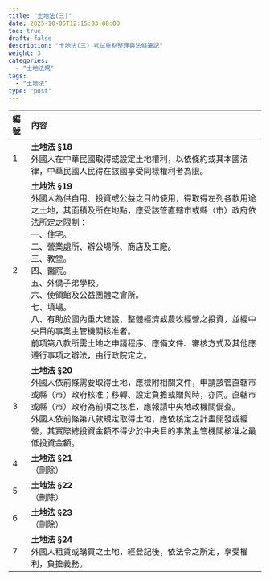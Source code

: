 ```yaml
---
title: "土地法(三)"
date: 2025-10-05T12:15:03+08:00
toc: true
draft: false
description: "土地法(三) 考試重點整理與法條筆記"
weight: 3
categories:
  - "土地法規"
tags:
  - "土地法"
type: "post"
---
```


| 編號 | 內容 |
| :--- | :--- |
| 1 | **土地法 §18**<br>外國人在中華民國取得或設定土地權利，以依條約或其本國法律，中華民國人民得在該國享受同樣權利者為限。 |
| 2 | **土地法 §19**<br>外國人為供自用、投資或公益之目的使用，得取得左列各款用途之土地，其面積及所在地點，應受該管直轄市或縣（市）政府依法所定之限制：<br>一、住宅。<br>二、營業處所、辦公場所、商店及工廠。<br>三、教堂。<br>四、醫院。<br>五、外僑子弟學校。<br>六、使領館及公益團體之會所。<br>七、墳場。<br>八、有助於國內重大建設、整體經濟或農牧經營之投資，並經中央目的事業主管機關核准者。<br>前項第八款所需土地之申請程序、應備文件、審核方式及其他應遵行事項之辦法，由行政院定之。 |
| 3 | **土地法 §20**<br>外國人依前條需要取得土地，應檢附相關文件，申請該管直轄市或縣（市）政府核准；移轉、設定負擔或贈與時，亦同。直轄市或縣（市）政府為前項之核准，應報請中央地政機關備查。<br>外國人依前條第八款規定取得土地，應依核定之計畫開發或經營，其實際總投資金額不得少於中央目的事業主管機關核准之最低投資金額。 |
| 4 | **土地法 §21**<br>（刪除） |
| 5 | **土地法 §22**<br>（刪除） |
| 6 | **土地法 §23**<br>（刪除） |
| 7 | **土地法 §24**<br>外國人租賃或購買之土地，經登記後，依法令之所定，享受權利，負擔義務。 |